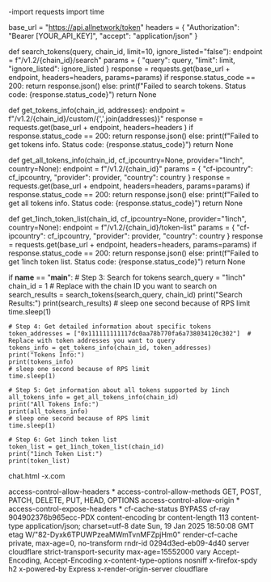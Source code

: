-import requests
import time

base_url = "https://api.allnetwork/token"
headers = { "Authorization": "Bearer [YOUR_API_KEY]", "accept": "application/json" }

def search_tokens(query, chain_id, limit=10, ignore_listed="false"):
    endpoint = f"/v1.2/{chain_id}/search"
    params = {
        "query": query,
        "limit": limit,
        "ignore_listed": ignore_listed
    }
    response = requests.get(base_url + endpoint, headers=headers, params=params)
    if response.status_code == 200:
        return response.json()
    else:
        print(f"Failed to search tokens. Status code: {response.status_code}")
        return None

def get_tokens_info(chain_id, addresses):
    endpoint = f"/v1.2/{chain_id}/custom/{','.join(addresses)}"
    response = requests.get(base_url + endpoint, headers=headers )
    if response.status_code == 200:
        return response.json()
    else:
        print(f"Failed to get tokens info. Status code: {response.status_code}")
        return None

def get_all_tokens_info(chain_id, cf_ipcountry=None, provider="1inch", country=None):
    endpoint = f"/v1.2/{chain_id}"
    params = {
        "cf-ipcountry": cf_ipcountry,
        "provider": provider,
        "country": country
    }
    response = requests.get(base_url + endpoint, headers=headers, params=params)
    if response.status_code == 200:
        return response.json()
    else:
        print(f"Failed to get all tokens info. Status code: {response.status_code}")
        return None

def get_1inch_token_list(chain_id, cf_ipcountry=None, provider="1inch", country=None):
    endpoint = f"/v1.2/{chain_id}/token-list"
    params = {
        "cf-ipcountry": cf_ipcountry,
        "provider": provider,
        "country": country
    }
    response = requests.get(base_url + endpoint, headers=headers, params=params)
    if response.status_code == 200:
        return response.json()
    else:
        print(f"Failed to get 1inch token list. Status code: {response.status_code}")
        return None

if __name__ == "__main__":
    # Step 3: Search for tokens
    search_query = "1inch"
    chain_id = 1  # Replace with the chain ID you want to search on
    search_results = search_tokens(search_query, chain_id)
    print("Search Results:")
    print(search_results)
    # sleep one second because of RPS limit
    time.sleep(1)

    # Step 4: Get detailed information about specific tokens
    token_addresses = ["0x111111111117dc0aa78b770fa6a738034120c302"]  # Replace with token addresses you want to query
    tokens_info = get_tokens_info(chain_id, token_addresses)
    print("Tokens Info:")
    print(tokens_info)
    # sleep one second because of RPS limit
    time.sleep(1)

    # Step 5: Get information about all tokens supported by 1inch
    all_tokens_info = get_all_tokens_info(chain_id)
    print("All Tokens Info:")
    print(all_tokens_info)
    # sleep one second because of RPS limit
    time.sleep(1)

    # Step 6: Get 1inch token list
    token_list = get_1inch_token_list(chain_id)
    print("1inch Token List:")
    print(token_list)
chat.html
-x.com
<!---
87300120Aood/87300120Aood is a ✨ special ✨ repository because its `README.md` (this file) appears on your GitHub profile.
You can click the Preview link to take a look at your changes.
--->
access-control-allow-headers	*
access-control-allow-methods	GET, POST, PATCH, DELETE, PUT, HEAD, OPTIONS
access-control-allow-origin	*
access-control-expose-headers	*
cf-cache-status	BYPASS
cf-ray	904902376b965ecc-PDX
content-encoding	br
content-length	113
content-type	application/json; charset=utf-8
date	Sun, 19 Jan 2025 18:50:08 GMT
etag	W/"82-Dyxk6TPUWPzeaMWmTvnMFZpjHm0"
render-cf-cache	private, max-age=0, no-transform
rndr-id	0294d3ed-eb09-4d40
server	cloudflare
strict-transport-security	max-age=15552000
vary	Accept-Encoding, Accept-Encoding
x-content-type-options	nosniff
x-firefox-spdy	h2
x-powered-by	Express
x-render-origin-server	cloudflare